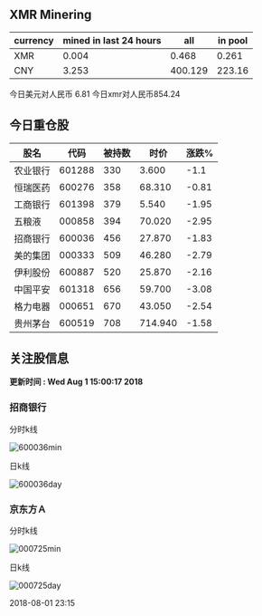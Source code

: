 ## XMR Minering

|currency|mined in last 24 hours|all|in pool|
|---|---|---|---|
|XMR|0.004|0.468|0.261|
|CNY|3.253|400.129|223.16|

今日美元对人民币 6.81	今日xmr对人民币854.24


## 今日重仓股 

|股名|代码|被持数|时价|涨跌%|
|---|---|---|---|---|
|农业银行|601288|330|3.600|-1.1|
|恒瑞医药|600276|358|68.310|-0.81|
|工商银行|601398|379|5.540|-1.95|
|五粮液|000858|394|70.020|-2.95|
|招商银行|600036|456|27.870|-1.83|
|美的集团|000333|509|46.280|-2.79|
|伊利股份|600887|520|25.870|-2.16|
|中国平安|601318|656|59.700|-3.08|
|格力电器|000651|670|43.050|-2.54|
|贵州茅台|600519|708|714.940|-1.58|

## 关注股信息
**更新时间 : Wed Aug  1 15:00:17 2018**
### 招商银行 
分时k线

![600036min](http://image.sinajs.cn/newchart/min/n/sh600036.gif)

日k线

![600036day](http://image.sinajs.cn/newchart/daily/n/sh600036.gif)

### 京东方Ａ 
分时k线

![000725min](http://image.sinajs.cn/newchart/min/n/sz000725.gif)

日k线

![000725day](http://image.sinajs.cn/newchart/daily/n/sz000725.gif)

2018-08-01 23:15